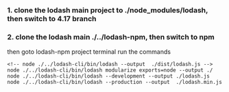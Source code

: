 
### 1. clone the lodash main project to  ./node_modules/lodash, then switch to 4.17 branch
### 2. clone the lodash main ./../lodash-npm, then switch to npm

then goto lodash-npm project terminal run the commands

```
<!-- node ./../lodash-cli/bin/lodash --output  ./dist/lodash.js -->
node ./../lodash-cli/bin/lodash modularize exports=node --output ./
node ./../lodash-cli/bin/lodash --development --output ./lodash.js
node ./../lodash-cli/bin/lodash --production --output  ./lodash.min.js

```